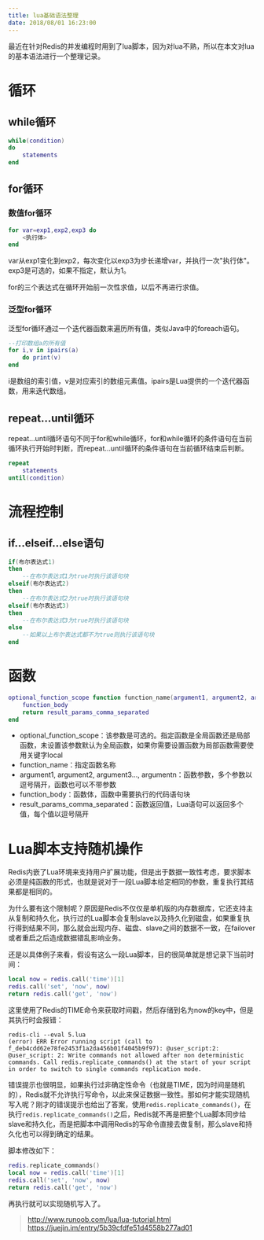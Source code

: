 ```yaml
---
title: lua基础语法整理
date: 2018/08/01 16:23:00
---
```


最近在针对Redis的并发编程时用到了lua脚本，因为对lua不熟，所以在本文对lua的基本语法进行一个整理记录。

<!-- more -->

# 循环

## while循环

```lua
while(condition)
do
    statements
end
```

## for循环

### 数值for循环

```lua
for var=exp1,exp2,exp3 do
    <执行体>
end
```

var从exp1变化到exp2，每次变化以exp3为步长递增var，并执行一次"执行体"。exp3是可选的，如果不指定，默认为1。

for的三个表达式在循环开始前一次性求值，以后不再进行求值。

### 泛型for循环

泛型for循环通过一个迭代器函数来遍历所有值，类似Java中的foreach语句。

```lua
--打印数组a的所有值
for i,v in ipairs(a)
    do print(v)
end
```

i是数组的索引值，v是对应索引的数组元素值。ipairs是Lua提供的一个迭代器函数，用来迭代数组。

## repeat...until循环

repeat...until循环语句不同于for和while循环，for和while循环的条件语句在当前循环执行开始时判断，而repeat...until循环的条件语句在当前循环结束后判断。

```lua
repeat
    statements
until(condition)
```

# 流程控制

## if...elseif...else语句

```lua
if(布尔表达式1)
then
    --在布尔表达式1为true时执行该语句块
elseif(布尔表达式2)
then
    --在布尔表达式2为true时执行该语句块
elseif(布尔表达式3)
then
    --在布尔表达式3为true时执行该语句块
else
    --如果以上布尔表达式都不为true则执行该语句块
end
```

# 函数

```lua
optional_function_scope function function_name(argument1, argument2, argument3..., argumentn)
    function_body
    return result_params_comma_separated
end
```

- optional_function_scope：该参数是可选的。指定函数是全局函数还是局部函数，未设置该参数默认为全局函数，如果你需要设置函数为局部函数需要使用关键字local
- function_name：指定函数名称
- argument1, argument2, argument3..., argumentn：函数参数，多个参数以逗号隔开，函数也可以不带参数
- function_body：函数体，函数中需要执行的代码语句块
- result_params_comma_separated：函数返回值，Lua语句可以返回多个值，每个值以逗号隔开

# Lua脚本支持随机操作

Redis内嵌了Lua环境来支持用户扩展功能，但是出于数据一致性考虑，要求脚本必须是纯函数的形式，也就是说对于一段Lua脚本给定相同的参数，重复执行其结果都是相同的。

为什么要有这个限制呢？原因是Redis不仅仅是单机版的内存数据库，它还支持主从复制和持久化，执行过的Lua脚本会复制slave以及持久化到磁盘，如果重复执行得到结果不同，那么就会出现内存、磁盘、slave之间的数据不一致，在failover或者重启之后造成数据错乱影响业务。

还是以具体例子来看，假设有这么一段Lua脚本，目的很简单就是想记录下当前时间：

```lua
local now = redis.call('time')[1]
redis.call('set', 'now', now)
return redis.call('get', 'now')
```

这里使用了Redis的TIME命令来获取时间戳，然后存储到名为now的key中，但是其执行时会报错：

```
redis-cli --eval 5.lua
(error) ERR Error running script (call to f_deb4cdd62e78fe2453f1a2da456b01f4045b9f97): @user_script:2: @user_script: 2: Write commands not allowed after non deterministic commands. Call redis.replicate_commands() at the start of your script in order to switch to single commands replication mode.
```

错误提示也很明显，如果执行过非确定性命令（也就是TIME，因为时间是随机的），Redis就不允许执行写命令，以此来保证数据一致性。那如何才能实现随机写入呢？刚才的错误提示也给出了答案，使用`redis.replicate_commands()`，在执行`redis.replicate_commands()`之后，Redis就不再是把整个Lua脚本同步给slave和持久化，而是把脚本中调用Redis的写命令直接去做复制，那么slave和持久化也可以得到确定的结果。

脚本修改如下：

```lua
redis.replicate_commands()
local now = redis.call('time')[1]
redis.call('set', 'now', now)
return redis.call('get', 'now')
```

再执行就可以实现随机写入了。































> http://www.runoob.com/lua/lua-tutorial.html
> https://juejin.im/entry/5b39cfdfe51d4558b277ad01


